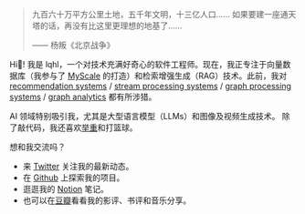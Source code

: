 > 九百六十万平方公里土地，五千年文明，十三亿人口…… 如果要建一座通天塔的话，再没有比这里更理想的地基了……
>
>—— 杨叛《北京战争》

Hi👋! 我是 lqhl，一个对技术充满好奇心的软件工程师。现在，我正专注于向量数据库（我参与了
[MyScale](https://myscale.com/)
的打造）和检索增强生成（RAG）技术。此前，我对
[recommendation systems](https://cs.stanford.edu/~diyiy/docs/kddcup2012.pdf) /
[stream processing systems](https://ieeexplore.ieee.org/document/6903569) /
[graph processing systems](https://ieeexplore.ieee.org/document/7113362) /
[graph analytics](https://arxiv.org/abs/1608.06054) 都有所涉猎。

AI 领域特别吸引我，尤其是大型语言模型（LLMs）和图像及视频生成技术。
除了敲代码，我还喜欢[举重](/images/weight-lifting.jpeg)和打篮球。

想和我交流吗？

- 来 [Twitter](https://twitter.com/qliu52) 关注我的最新动态。
- 在 [Github](https://github.com/lqhl) 上探索我的项目。
- 逛逛我的 [Notion](https://lqhl.notion.site) 笔记。
- 也可以在[豆瓣](https://www.douban.com/people/lqhl/)看看我的影评、书评和音乐分享。
